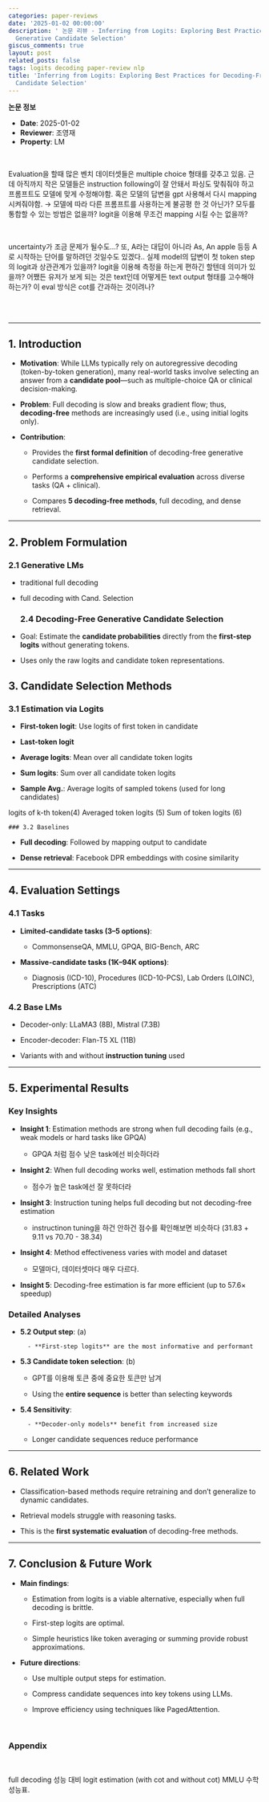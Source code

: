```yaml
---
categories: paper-reviews
date: '2025-01-02 00:00:00'
description: ' 논문 리뷰 - Inferring from Logits: Exploring Best Practices for Decoding-Free
  Generative Candidate Selection'
giscus_comments: true
layout: post
related_posts: false
tags: logits decoding paper-review nlp
title: 'Inferring from Logits: Exploring Best Practices for Decoding-Free Generative
  Candidate Selection'
---
```


**논문 정보**
- **Date**: 2025-01-02
- **Reviewer**: 조영재
- **Property**: LM

<br/>

Evaluation을 할때 많은 벤치 데이터셋들은 multiple choice 형태를 갖추고 있음. 근데 아직까지 작은 모델들은 instruction following이 잘 안돼서 파싱도 맞춰줘야 하고 프롬프트도 모델에 맞게 수정해야함. 혹은 모델의 답변을 gpt 사용해서 다시 mapping 시켜줘야함. → 모델에 따라 다른 프롬프트를 사용하는게 불공평 한 것 아닌가? 모두를 통합할 수 있는 방법은 없을까? logit을 이용해 무조건 mapping 시킬 수는 없을까?

<br/>

uncertainty가 조금 문제가 될수도…? 또, A라는 대답이 아니라 As, An apple 등등 A 로 시작하는 단어를 말하려던 것일수도 있겠다..   실제 model의 답변이 첫 token step의 logit과 상관관계가 있을까? logit을 이용해 측정을 하는게 편하긴 할텐데 의미가 있을까? 어쨌든 유저가 보게 되는 것은 text인데 어떻게든 text output 형태를 고수해야 하는가? 이 eval 방식은 cot를 간과하는 것이려나?

<br/>

<br/>

---

## 1. Introduction

- **Motivation**: While LLMs typically rely on autoregressive decoding (token-by-token generation), many real-world tasks involve selecting an answer from a **candidate pool**—such as multiple-choice QA or clinical decision-making.

- **Problem**: Full decoding is slow and breaks gradient flow; thus, **decoding-free** methods are increasingly used (i.e., using initial logits only).

- **Contribution**:

	- Provides the **first formal definition** of decoding-free generative candidate selection.

	- Performs a **comprehensive empirical evaluation** across diverse tasks (QA + clinical).

	- Compares **5 decoding-free methods**, full decoding, and dense retrieval.

---

## 2. Problem Formulation

### 2.1 Generative LMs

- traditional full decoding

- full decoding with Cand. Selection

	### 2.4 Decoding-Free Generative Candidate Selection

- Goal: Estimate the **candidate probabilities** directly from the **first-step logits** without generating tokens.

- Uses only the raw logits and candidate token representations.


## 3. Candidate Selection Methods

### 3.1 Estimation via Logits

- **First-token logit**: Use logits of first token in candidate

- **Last-token logit**

- **Average logits**: Mean over all candidate token logits

- **Sum logits**: Sum over all candidate token logits

- **Sample Avg.**: Average logits of sampled tokens (used for long candidates)

logits of k-th token(4)                  Averaged token logits (5)          Sum of token logits (6)

	### 3.2 Baselines

- **Full decoding**: Followed by mapping output to candidate

- **Dense retrieval**: Facebook DPR embeddings with cosine similarity

---

##  4. Evaluation Settings

### 4.1 Tasks

- **Limited-candidate tasks (3–5 options)**:

	- CommonsenseQA, MMLU, GPQA, BIG-Bench, ARC

- **Massive-candidate tasks (1K–94K options)**:

	- Diagnosis (ICD-10), Procedures (ICD-10-PCS), Lab Orders (LOINC), Prescriptions (ATC)

### 4.2 Base LMs

- Decoder-only: LLaMA3 (8B), Mistral (7.3B)

- Encoder-decoder: Flan-T5 XL (11B)

- Variants with and without **instruction tuning** used

---

##  5. Experimental Results

### Key Insights

- **Insight 1**: Estimation methods are strong when full decoding fails (e.g., weak models or hard tasks like GPQA)

	- GPQA 처럼 점수 낮은 task에선 비슷하더라

- **Insight 2**: When full decoding works well, estimation methods fall short

	- 점수가 높은 task에선 잘 못하더라

- **Insight 3**: Instruction tuning helps full decoding but not decoding-free estimation

	- instructinon tuning을 하건 안하건 점수를 확인해보면 비슷하다 (31.83 + 9.11  vs 70.70 - 38.34)

- **Insight 4**: Method effectiveness varies with model and dataset

	- 모델마다, 데이터셋마다 매우 다르다.

- **Insight 5**: Decoding-free estimation is far more efficient (up to 57.6× speedup)

### Detailed Analyses

- **5.2 Output step**: (a)

		- **First-step logits** are the most informative and performant

- **5.3 Candidate token selection**: (b)

	- GPT를 이용해 토큰 중에 중요한 토큰만 남겨

	- Using the **entire sequence** is better than selecting keywords

- **5.4 Sensitivity**:

		- **Decoder-only models** benefit from increased size

	- Longer candidate sequences reduce performance

---

##  6. Related Work

- Classification-based methods require retraining and don’t generalize to dynamic candidates.

- Retrieval models struggle with reasoning tasks.

- This is the **first systematic evaluation** of decoding-free methods.

---

##  7. Conclusion & Future Work

- **Main findings**:

	- Estimation from logits is a viable alternative, especially when full decoding is brittle.

	- First-step logits are optimal.

	- Simple heuristics like token averaging or summing provide robust approximations.

- **Future directions**:

	- Use multiple output steps for estimation.

	- Compress candidate sequences into key tokens using LLMs.

	- Improve efficiency using techniques like PagedAttention.

<br/>

### Appendix

<br/>

full decoding 성능 대비 logit estimation (with cot and without cot) MMLU 수학 성능표.

<br/>